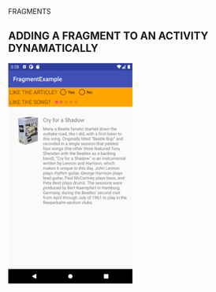 FRAGMENTS
## ADDING A FRAGMENT TO AN ACTIVITY DYNAMATICALLY
<img width="50%" src="screenshots2.png">

